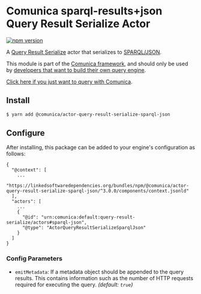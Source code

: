 # Comunica sparql-results+json Query Result Serialize Actor

[![npm version](https://badge.fury.io/js/%40comunica%2Factor-query-result-serialize-sparql-json.svg)](https://www.npmjs.com/package/@comunica/actor-query-result-serialize-sparql-json)

A [Query Result Serialize](https://github.com/comunica/comunica/tree/master/packages/bus-query-result-serialize) actor that serializes to [SPARQL/JSON](https://www.w3.org/TR/sparql11-results-json/).

This module is part of the [Comunica framework](https://github.com/comunica/comunica),
and should only be used by [developers that want to build their own query engine](https://comunica.dev/docs/modify/).

[Click here if you just want to query with Comunica](https://comunica.dev/docs/query/).

## Install

```bash
$ yarn add @comunica/actor-query-result-serialize-sparql-json
```

## Configure

After installing, this package can be added to your engine's configuration as follows:
```text
{
  "@context": [
    ...
    "https://linkedsoftwaredependencies.org/bundles/npm/@comunica/actor-query-result-serialize-sparql-json/^3.0.0/components/context.jsonld"  
  ],
  "actors": [
    ...
    {
      "@id": "urn:comunica:default:query-result-serialize/actors#sparql-json",
      "@type": "ActorQueryResultSerializeSparqlJson"
    }
  ]
}
```

### Config Parameters

* `emitMetadata`: If a metadata object should be appended to the query results. This contains information such as the number of HTTP requests required for executing the query. _(default: `true`)_
